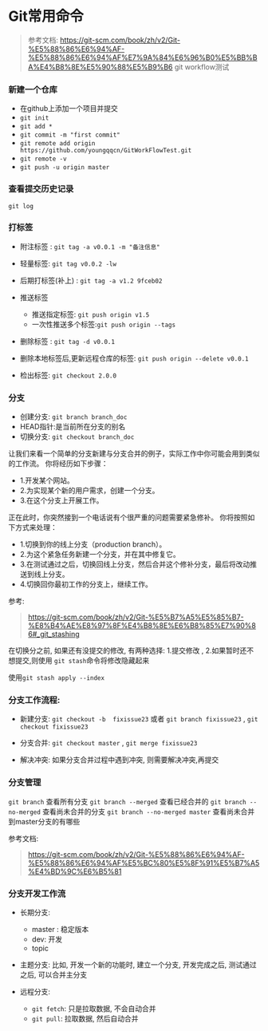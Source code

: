 # Git常用命令


> 参考文档: https://git-scm.com/book/zh/v2/Git-%E5%88%86%E6%94%AF-%E5%88%86%E6%94%AF%E7%9A%84%E6%96%B0%E5%BB%BA%E4%B8%8E%E5%90%88%E5%B9%B6
git workflow测试


### 新建一个仓库

- 在github上添加一个项目并提交
- `git init`
- `git add *`
- `git commit -m "first commit"`
- `git remote add origin https://github.com/youngqqcn/GitWorkFlowTest.git`
- `git remote -v`
- `git push -u origin master`


### 查看提交历史记录

`git log`


### 打标签

- 附注标签 : `git tag -a v0.0.1 -m "备注信息"`


- 轻量标签: `git tag v0.0.2 -lw`

- 后期打标签(补上) : `git tag -a v1.2 9fceb02`

- 推送标签
  - 推送指定标签: `git push origin v1.5`
  - 一次性推送多个标签:`git push origin --tags`

- 删除标签 : `git tag -d v0.0.1`
- 删除本地标签后,更新远程仓库的标签: `git push origin --delete v0.0.1`

- 检出标签: `git checkout 2.0.0`


### 分支

- 创建分支: `git branch branch_doc`
- HEAD指针:是当前所在分支的别名
- 切换分支: `git checkout branch_doc`



让我们来看一个简单的分支新建与分支合并的例子，实际工作中你可能会用到类似的工作流。 你将经历如下步骤：

- 1.开发某个网站。
- 2.为实现某个新的用户需求，创建一个分支。
- 3.在这个分支上开展工作。

正在此时，你突然接到一个电话说有个很严重的问题需要紧急修补。 你将按照如下方式来处理：

- 1.切换到你的线上分支（production branch）。
- 2.为这个紧急任务新建一个分支，并在其中修复它。
- 3.在测试通过之后，切换回线上分支，然后合并这个修补分支，最后将改动推送到线上分支。
- 4.切换回你最初工作的分支上，继续工作。

参考:
> https://git-scm.com/book/zh/v2/Git-%E5%B7%A5%E5%85%B7-%E8%B4%AE%E8%97%8F%E4%B8%8E%E6%B8%85%E7%90%86#_git_stashing


在切换分之前, 如果还有没提交的修改, 有两种选择: 1.提交修改 , 2.如果暂时还不想提交,则使用 `git stash`命令将修改隐藏起来

使用`git stash apply --index`


### 分支工作流程:

- 新建分支: `git checkout -b  fixissue23`  或者 `git branch fixissue23` , `git checkout fixissue23`

- 分支合并: `git checkout master` , `git merge fixissue23`


- 解决冲突: 如果分支合并过程中遇到冲突, 则需要解决冲突,再提交


### 分支管理

`git branch` 查看所有分支
`git branch --merged` 查看已经合并的
`git branch --no-merged` 查看尚未合并的分支
`git branch --no-merged master` 查看尚未合并到master分支的有哪些


参考文档:
> https://git-scm.com/book/zh/v2/Git-%E5%88%86%E6%94%AF-%E5%88%86%E6%94%AF%E5%BC%80%E5%8F%91%E5%B7%A5%E4%BD%9C%E6%B5%81

### 分支开发工作流

- 长期分支:
  - master : 稳定版本
  - dev: 开发
  - topic

- 主题分支:
  比如, 开发一个新的功能时, 建立一个分支, 开发完成之后, 测试通过之后, 可以合并主分支


- 远程分支:
  - `git fetch`: 只是拉取数据, 不会自动合并
  - `git pull`: 拉取数据, 然后自动合并




